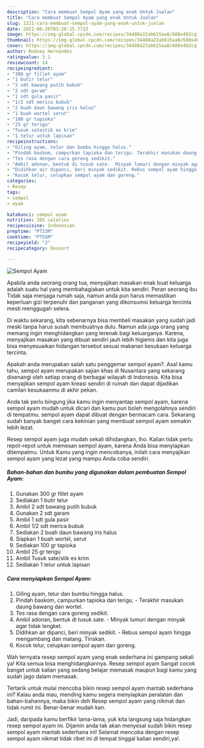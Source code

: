 ```yaml
---
description: "Cara membuat Sempol Ayam yang enak Untuk Jualan"
title: "Cara membuat Sempol Ayam yang enak Untuk Jualan"
slug: 1221-cara-membuat-sempol-ayam-yang-enak-untuk-jualan
date: 2021-06-26T03:28:15.772Z
image: https://img-global.cpcdn.com/recipes/34488a22ab615aa8/680x482cq70/sempol-ayam-foto-resep-utama.jpg
thumbnail: https://img-global.cpcdn.com/recipes/34488a22ab615aa8/680x482cq70/sempol-ayam-foto-resep-utama.jpg
cover: https://img-global.cpcdn.com/recipes/34488a22ab615aa8/680x482cq70/sempol-ayam-foto-resep-utama.jpg
author: Rodney Hernandez
ratingvalue: 3.1
reviewcount: 14
recipeingredient:
- "300 gr fillet ayam"
- "1 butir telur"
- "2 sdt bawang putih bubuk"
- "2 sdt garam"
- "1 sdt gula pasir"
- "1/2 sdt merica bubuk"
- "2 buah daun bawang iris halus"
- "1 buah wortel serut"
- "100 gr tapioka"
- "25 gr terigu"
- "Tusuk satestik es krim"
- "1 telur untuk lapisan"
recipeinstructions:
- "Giling ayam, telur dan bumbu hingga halus."
- "Pindah baskom, campurkan tapioka dan terigu. Terakhir masukan daung bawang dan wortel."
- "Tes rasa dengan cara goreng sedikit."
- "Ambil adonan, bentuk di tusuk sate.  Minyak lumuri dengan minyak agar tidak lengket."
- "Didihkan air dipanci, beri minyak sedikit. Rebus sempol ayam hingga mengambang dan matang. Tiriskan."
- "Kocok telur, celupkan sempol ayam dan goreng."
categories:
- Resep
tags:
- sempol
- ayam

katakunci: sempol ayam 
nutrition: 205 calories
recipecuisine: Indonesian
preptime: "PT23M"
cooktime: "PT55M"
recipeyield: "2"
recipecategory: Dessert

---
```



![Sempol Ayam](https://img-global.cpcdn.com/recipes/34488a22ab615aa8/680x482cq70/sempol-ayam-foto-resep-utama.jpg)

Apabila anda seorang orang tua, menyajikan masakan enak buat keluarga adalah suatu hal yang membahagiakan untuk kita sendiri. Peran seorang ibu Tidak saja menjaga rumah saja, namun anda pun harus memastikan keperluan gizi terpenuhi dan panganan yang dikonsumsi keluarga tercinta mesti menggugah selera.

Di waktu  sekarang, kita sebenarnya bisa membeli masakan yang sudah jadi meski tanpa harus susah membuatnya dulu. Namun ada juga orang yang memang ingin menghidangkan yang terenak bagi keluarganya. Karena, menyajikan masakan yang dibuat sendiri jauh lebih higienis dan kita juga bisa menyesuaikan hidangan tersebut sesuai makanan kesukaan keluarga tercinta. 



Apakah anda merupakan salah satu penggemar sempol ayam?. Asal kamu tahu, sempol ayam merupakan sajian khas di Nusantara yang sekarang disenangi oleh setiap orang di berbagai wilayah di Indonesia. Kita bisa menyajikan sempol ayam kreasi sendiri di rumah dan dapat dijadikan camilan kesukaanmu di akhir pekan.

Anda tak perlu bingung jika kamu ingin menyantap sempol ayam, karena sempol ayam mudah untuk dicari dan kamu pun boleh mengolahnya sendiri di tempatmu. sempol ayam dapat dibuat dengan bermacam cara. Sekarang sudah banyak banget cara kekinian yang membuat sempol ayam semakin lebih lezat.

Resep sempol ayam juga mudah sekali dihidangkan, lho. Kalian tidak perlu repot-repot untuk memesan sempol ayam, karena Anda bisa menyiapkan ditempatmu. Untuk Kamu yang ingin mencobanya, inilah cara menyajikan sempol ayam yang lezat yang mampu Anda coba sendiri.

<!--inarticleads1-->

##### Bahan-bahan dan bumbu yang digunakan dalam pembuatan Sempol Ayam:

1. Gunakan 300 gr fillet ayam
1. Sediakan 1 butir telur
1. Ambil 2 sdt bawang putih bubuk
1. Gunakan 2 sdt garam
1. Ambil 1 sdt gula pasir
1. Ambil 1/2 sdt merica bubuk
1. Sediakan 2 buah daun bawang iris halus
1. Siapkan 1 buah wortel, serut
1. Sediakan 100 gr tapioka
1. Ambil 25 gr terigu
1. Ambil Tusuk sate/stik es krim
1. Sediakan 1 telur untuk lapisan




<!--inarticleads2-->

##### Cara menyiapkan Sempol Ayam:

1. Giling ayam, telur dan bumbu hingga halus.
1. Pindah baskom, campurkan tapioka dan terigu. - Terakhir masukan daung bawang dan wortel.
1. Tes rasa dengan cara goreng sedikit.
1. Ambil adonan, bentuk di tusuk sate.  - Minyak lumuri dengan minyak agar tidak lengket.
1. Didihkan air dipanci, beri minyak sedikit. - Rebus sempol ayam hingga mengambang dan matang. Tiriskan.
1. Kocok telur, celupkan sempol ayam dan goreng.




Wah ternyata resep sempol ayam yang enak sederhana ini gampang sekali ya! Kita semua bisa menghidangkannya. Resep sempol ayam Sangat cocok banget untuk kalian yang sedang belajar memasak maupun bagi kamu yang sudah jago dalam memasak.

Tertarik untuk mulai mencoba bikin resep sempol ayam mantab sederhana ini? Kalau anda mau, mending kamu segera menyiapkan peralatan dan bahan-bahannya, maka bikin deh Resep sempol ayam yang nikmat dan tidak rumit ini. Benar-benar mudah kan. 

Jadi, daripada kamu berfikir lama-lama, yuk kita langsung saja hidangkan resep sempol ayam ini. Dijamin anda tak akan menyesal sudah bikin resep sempol ayam mantab sederhana ini! Selamat mencoba dengan resep sempol ayam nikmat tidak ribet ini di tempat tinggal kalian sendiri,ya!.

